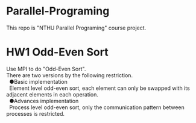 # Parallel-Programing
This repo is "NTHU Parallel Programing" course project.

# HW1 Odd-Even Sort
Use MPI to do "Odd-Even Sort".<br>
There are two versions by the following restriction.<br>
&nbsp;&nbsp;●Basic implementation<br>
&nbsp;&nbsp;Element level odd-even sort, each element can only be swapped with its adjacent elements in each operation.<br>
&nbsp;&nbsp;●Advances implementation<br>
&nbsp;&nbsp;Process level odd-even sort, only the communication pattern between processes is restricted.<br>
